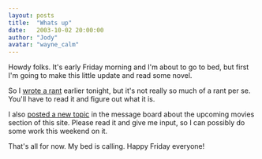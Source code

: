 ```yaml
---
layout: posts
title:  "Whats up"
date:   2003-10-02 20:00:00
author: "Jody"
avatar: "wayne_calm"
---
```

Howdy folks. It's early Friday morning and I'm about to go to bed, but first I'm going to make this little update and read some novel.

 So I [wrote a rant](/otc.html?view=specific&item=43) earlier tonight, but it's not really so much of a rant per se. You'll have to read it and figure out what it is.

 I also [posted a new topic](topics.php?topicID=1065162893) in the message board about the upcoming movies section of this site. Please read it and give me input, so I can possibly do some work this weekend on it.

 That's all for now. My bed is calling. Happy Friday everyone!
